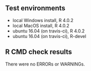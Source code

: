 ## Test environments
* local Windows install, R 4.0.2
* local MacOS install, R 4.0.2
* ubuntu 16.04 (on travis-ci), R 4.0.2
* ubuntu 16.04 (on travis-ci), R-devel

## R CMD check results
There were no ERRORs or WARNINGs. 
